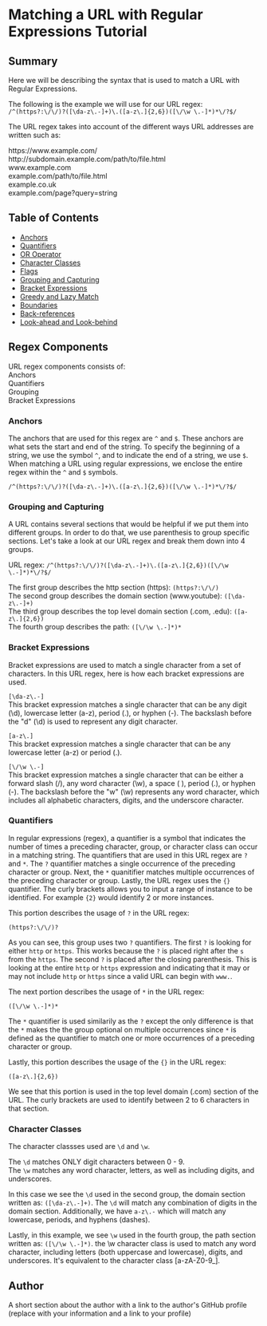 # Matching a URL with Regular Expressions Tutorial

## Summary

Here we will be describing the syntax that is used to match a URL with Regular Expressions. 

The following is the example we will use for our URL regex:  
```/^(https?:\/\/)?([\da-z\.-]+)\.([a-z\.]{2,6})([\/\w \.-]*)*\/?$/```

 The URL regex takes into account of the different ways URL addresses are written such as:

<span>https://</span><span>www</span>.example.com/    
<span>http://</span>subdomain.example.com/path/to/file.html  
<span>www</span>.example.com  
example.com/path/to/file.html   
example.co.uk  
example.com/page?query=string

## Table of Contents

- [Anchors](#anchors)
- [Quantifiers](#quantifiers)
- [OR Operator](#or-operator)
- [Character Classes](#character-classes)
- [Flags](#flags)
- [Grouping and Capturing](#grouping-and-capturing)
- [Bracket Expressions](#bracket-expressions)
- [Greedy and Lazy Match](#greedy-and-lazy-match)
- [Boundaries](#boundaries)
- [Back-references](#back-references)
- [Look-ahead and Look-behind](#look-ahead-and-look-behind)

## Regex Components
URL regex components consists of:  
Anchors  
Quantifiers  
Grouping  
Bracket Expressions  

### Anchors
The anchors that are used for this regex are ```^``` and ```$```. These anchors are what sets the start and end of the string. To specify the beginning of a string, we use the symbol ```^```, and to indicate the end of a string, we use ```$```. When matching a URL using regular expressions, we enclose the entire regex within the ```^``` and ```$``` symbols.

```/^(https?:\/\/)?([\da-z\.-]+)\.([a-z\.]{2,6})([\/\w \.-]*)*\/?$/```

### Grouping and Capturing
A URL contains several sections that would be helpful if we put them into different groups. In order to do that, we use parenthesis to group specific sections. Let's take a look at our URL regex and break them down into 4 groups.

URL regex:
```/^(https?:\/\/)?([\da-z\.-]+)\.([a-z\.]{2,6})([\/\w \.-]*)*\/?$/```  

The first group describes the http section (https): ```(https?:\/\/)```  
The second group describes the domain section (<span>www</span>.youtube): ```([\da-z\.-]+)```  
The third group describes the top level domain section (.com, .edu): ```([a-z\.]{2,6})```  
The fourth group describes the path: ```([\/\w \.-]*)*```  

### Bracket Expressions
Bracket expressions are used to match a single character from a set of characters. In this URL regex, here is how each bracket expressions are used.

```[\da-z\.-]```  
This bracket expression matches a single character that can be any digit (\d), lowercase letter (a-z), period (.), or hyphen (-). The backslash before the "d" (\d) is used to represent any digit character.

```[a-z\.]```  
This bracket expression matches a single character that can be any lowercase letter (a-z) or period (.).

```[\/\w \.-]```  
This bracket expression matches a single character that can be either a forward slash (/), any word character (\w), a space ( ), period (.), or hyphen (-). The backslash before the "w" (\w) represents any word character, which includes all alphabetic characters, digits, and the underscore character.

### Quantifiers
In regular expressions (regex), a quantifier is a symbol that indicates the number of times a preceding character, group, or character class can occur in a matching string. The quantifiers that are used in this URL regex are ```?``` and ```*```. The ```?``` quantifier matches a single occurrence of the preceding character or group. Next, the ```*``` quanitifier matches multiple occurrences of the preceding character or group. Lastly, the URL regex uses the ```{}``` quantifier. The curly brackets allows you to input a range of instance to be identified. For example ```{2}``` would identify 2 or more instances. 

This portion describes the usage of ```?``` in the URL regex: 

```(https?:\/\/)?```

As you can see, this group uses two ```?``` quantifiers. The first ```?``` is looking for either ```http``` or ```https```. This works because the ```?``` is placed right after the ```s``` from the ```https```. The second ```?``` is placed after the closing parenthesis. This is looking at the entire ```http``` or ```https``` expression and indicating that it may or may not include ```http``` or ```https``` since a valid URL can begin with ```www.```.

The next portion describes the usage of ```*``` in the URL regex:

```([\/\w \.-]*)*```

The ```*``` quantifier is used similarily as the ```?``` except the only difference is that the ```*``` makes the the group optional on multiple occurrences since ```*``` is defined as the quantifier to match one or more occurrences of a preceding character or group.  

Lastly, this portion describes the usage of the ```{}``` in the URL regex:

```([a-z\.]{2,6})```

We see that this portion is used in the top level domain (.com) section of the URL. The curly brackets are used to identify between 2 to 6 characters in that section.


### Character Classes

The character classses used are ```\d``` and ```\w```. 

The ```\d``` matches ONLY digit characters between 0 - 9.   
The ```\w``` matches any word character, letters, as well as including digits, and underscores.

In this case we see the ```\d``` used in the second group, the domain section written as: ```([\da-z\.-]+)```. 
The ```\d``` will match any combination of digits in the domain section. Additionally, we have ```a-z\.-``` which will match any lowercase, periods, and hyphens (dashes).

Lastly, in this example, we see ```\w``` used in the fourth group, the path section written as: ```([\/\w \.-]*)```.
the \w character class is used to match any word character, including letters (both uppercase and lowercase), digits, and underscores. It's equivalent to the character class [a-zA-Z0-9_].


## Author

A short section about the author with a link to the author's GitHub profile (replace with your information and a link to your profile)
